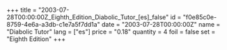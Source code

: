 +++
title = "2003-07-28T00:00:00Z_Eighth_Edition_Diabolic_Tutor_[es]_false"
id = "f0e85c0e-8759-4e6a-a3db-c1e7a5f7dd1a"
date = "2003-07-28T00:00:00Z"
name = "Diabolic Tutor"
lang = ["es"]
price = "0.18"
quantity = 4
foil = false
set = "Eighth Edition"
+++
